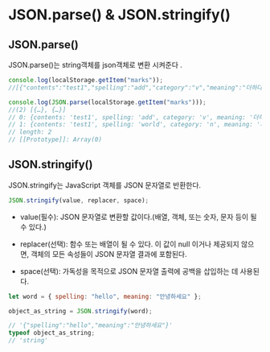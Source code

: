 # JSON.parse() & JSON.stringify()

## JSON.parse()

JSON.parse()는 string객체를 json객체로 변환 시켜준다 .

```js
console.log(localStorage.getItem("marks"));
//[{"contents":"test1","spelling":"add","category":"v","meaning":"더하다","remember":false,"wrong_count":1,"account":84},{"contents":"test1","spelling":"world","category":"n","meaning":"세상","remember":false,"wrong_count":2,"account":84}]

console.log(JSON.parse(localStorage.getItem("marks")));
//(2) [{…}, {…}]
// 0: {contents: 'test1', spelling: 'add', category: 'v', meaning: '더하다', …}
// 1: {contents: 'test1', spelling: 'world', category: 'n', meaning: '세상', …}
// length: 2
// [[Prototype]]: Array(0)
```

## JSON.stringify()

JSON.stringify는 JavaScript 객체를 JSON 문자열로 반환한다.

```js
JSON.stringify(value, replacer, space);
```

- value(필수): JSON 문자열로 변환할 값이다.(배열, 객체, 또는 숫자, 문자 등이 될 수 있다.)

- replacer(선택): 함수 또는 배열이 될 수 있다. 이 값이 null 이거나 제공되지 않으면, 객체의 모든 속성들이 JSON 문자열 결과에 포함된다.

- space(선택): 가독성을 목적으로 JSON 문자열 출력에 공백을 삽입하는 데 사용된다.

```js
let word = { spelling: "hello", meaning: "안녕하세요" };

object_as_string = JSON.stringify(word);

// '{"spelling":"hello","meaning":"안녕하세요"}'
typeof object_as_string;
// 'string'
```
